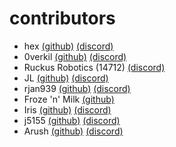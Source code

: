# contributors
- hex [(github)](https://github.com/dr-hextanium) [(discord)](https://discord.com/users/280024224121356288)
- 0verkil [(github)](https://github.com/0verkil) [(discord)](https://discord.com/users/671902633430089748)
- Ruckus Robotics (14712) [(discord)](https://discord.com/users/292086403926589441)
- JL [(github)](https://github.com/JoelLee3) [(discord)](https://discordapp.com/users/760523424635813980)
- rjan939 [(github)](https://github.com/rjan939) [(discord)](https://discordapp.com/users/292725814556884995)
- Froze 'n' Milk [(github)](https://github.com/Froze-N-Milk)
- Iris [(github)](https://github.com/Iris-TheRainbow) [(discord)](https://discord.com/users/705965203807928381)
- j5155 [(github)](https://github.com/j5155) [(discord)](https://discord.com/users/496774369054425109)
- Arush [(github)](https://github.com/ArushYadlapati) [(discord)](https://discord.com/users/764258716463529986)
